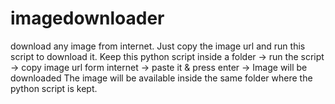# imagedownloader
download any image from internet. Just copy the image url and run this script to download it.
Keep this python script inside a folder -> run the script -> copy image url form internet -> paste it & press enter -> Image will be downloaded 
The image will be available inside the same folder where the python script is kept.
